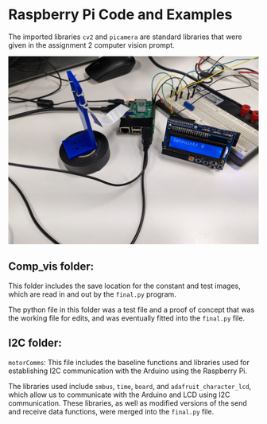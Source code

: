 # Raspberry Pi Code and Examples

The imported libraries `cv2` and `picamera` are standard libraries that were given in the assignment 2 computer vision prompt.

![](../img/computer_vision.jpg)

## Comp_vis folder:

This folder includes the save location for the constant and test images, which are read in and out by the `final.py` program.

The python file in this folder was a test file and a proof of concept that was the working file for edits, and was eventually fitted into the `final.py` file.


## I2C folder:

`motorComms`: This file includes the baseline functions and libraries used for establishing I2C communication with the Arduino using the Raspberry Pi.

The libraries used include `smbus`, `time`, `board`, and `adafruit_character_lcd`, which allow us to communicate with the Arduino and LCD using I2C communication. These libraries, as well as modified versions of the send and receive data functions, were merged into the `final.py` file.
